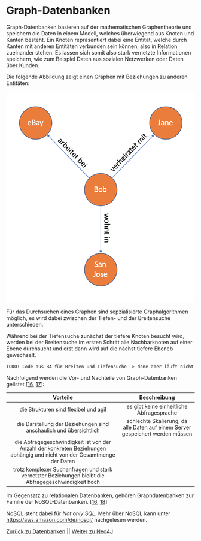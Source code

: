 # Graph-Datenbanken

Graph-Datenbanken basieren auf der mathematischen Graphentheorie und speichern die Daten in einem Modell, welches überwiegend aus Knoten und Kanten besteht. Ein Knoten repräsentiert dabei eine Entität, welche durch Kanten mit anderen Entitäten verbunden sein können, also in Relation zueinander stehen. Es lassen sich somit also stark vernetzte Informationen speichern, wie zum Beispiel Daten aus sozialen Netzwerken oder Daten über Kunden.

Die folgende Abbildung zeigt einen Graphen mit Beziehungen zu anderen Entitäten:

![Graph](../images/Graph.png)

Für das Durchsuchen eines Graphen sind sepzialisierte Graphalgorithmen möglich, es wird dabei zwischen der Tiefen- und der Breitensuche unterschieden.

Während bei der Tiefensuche zunächst der tiefere Knoten besucht wird, werden bei der Breitensuche im ersten Schritt alle Nachbarknoten auf einer Ebene durchsucht und erst dann wird auf die nächst tiefere Ebeneb gewechselt.

    TODO: Code aus BA für Breiten und Tiefensuche -> done aber läuft nicht

Nachfolgend werden die Vor- und Nachteile von Graph-Datenbanken gelistet [[16](https://www.bigdata-insider.de/was-ist-eine-graphdatenbank-a-788834/), [17](https://www.ionos.de/digitalguide/hosting/hosting-technik/graphdatenbank/)]:

Vorteile | Beschreibung |
| :----: | :----: |
| die Strukturen sind flexibel und agil | es gibt keine einheitliche Abfragesprache |
| die Darstellung der Beziehungen sind anschaulich und übersichtlich | schlechte Skalierung, da alle Daten auf einem Server gespeichert werden müssen |
| die Abfragegeschwindigkeit ist von der Anzahl der konkreten Beziehungen abhängig und nicht von der Gesamtmenge der Daten | |
| trotz komplexer Suchanfragen und stark vernetzter Beziehungen bleibt die Abfragegeschwindigkeit hoch | |

Im Gegensatz zu relationalen Datenbanken, gehören Graphdatenbanken zur Familie der NoSQL-Datenbanken. [[16](https://www.bigdata-insider.de/was-ist-eine-graphdatenbank-a-788834/), [18](https://www.bigdata-insider.de/graph-datenbanken-a-887332/)]

NoSQL steht dabei für *Not only SQL*. Mehr über NoSQL kann unter <https://aws.amazon.com/de/nosql/> nachgelesen werden.

[Zurück zu Datenbanken](./Datenbanken.md) || [Weiter zu Neo4J](./Neo4J.md)
